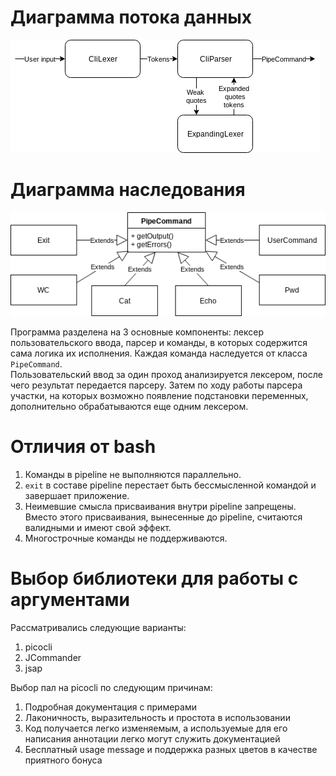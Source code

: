 # Диаграмма потока данных
![Dataflow](Dataflow.png)

# Диаграмма наследования
![Inheritance](Inheritance.png)

Программа разделена на 3 основные компоненты: лексер пользовательского ввода, парсер и команды, в которых содержится сама логика их исполнения. Каждая команда наследуется от класса `PipeCommand`.  
Пользовательский ввод за один проход анализируется лексером, после чего результат передается парсеру. Затем по ходу работы парсера участки, на которых возможно появление подстановки переменных, дополнительно обрабатываются еще одним лексером.

# Отличия от bash
1. Команды в pipeline не выполняются параллельно.
2. `exit` в составе pipeline перестает быть бессмысленной командой и завершает приложение.
3. Неимевшие смысла присваивания внутри pipeline запрещены. Вместо этого присваивания, вынесенные до pipeline, считаются валидными и имеют свой эффект.
4. Многострочные команды не поддерживаются.

# Выбор библиотеки для работы с аргументами
Рассматривались следующие варианты:  
1. picocli
2. JCommander
3. jsap

Выбор пал на picocli по следующим причинам:
1. Подробная документация с примерами 
2. Лаконичность, выразительность и простота в использовании 
3. Код получается легко изменяемым, а используемые для его написания аннотации легко могут служить документацией
4. Бесплатный usage message и поддержка разных цветов в качестве приятного бонуса
